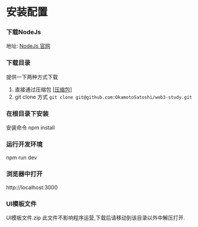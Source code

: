 # 安装配置

### 下载NodeJs
地址:  [NodeJs 官网](https://nodejs.org/zh-cn/ "NodeJs 官网")


### 下载目录
提供一下两种方式下载
1. 直接通过压缩包     [[压缩包]](https://github.com/OkamotoSatoshi/web3-study/archive/refs/heads/master.zip "[压缩包]")
2. git clone 方式
`
 git clone git@github.com:OkamotoSatoshi/web3-study.git
`

### 在根目录下安装
安装命令  npm install 

### 运行开发环境
npm run dev

### 浏览器中打开
http://localhost:3000

### UI模板文件
UI模板文件.zip  此文件不影响程序运营,下载后请移动到该目录以外中解压打开.

